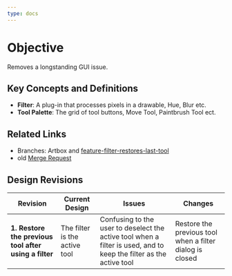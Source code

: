 ```yaml
---
type: docs
---
```


# Objective

Removes a longstanding GUI issue.

## Key Concepts and Definitions

- **Filter**: A plug-in that processes pixels in a drawable, Hue, Blur etc.
- **Tool Palette**: The grid of tool buttons, Move Tool, Paintbrush Tool ect.

## Related Links

- Branches: Artbox and [feature-filter-restores-last-tool](https://gitlab.gnome.org/pixelmixer/artbox/-/tree/feature-filter-restores-last-tool?ref_type=heads)
- old [Merge Request](https://gitlab.gnome.org/GNOME/gimp/-/merge_requests/1572)

## Design Revisions

| **Revision**  | **Current Design**  | **Issues**  | **Changes** |
|--------------------------------------------|---------------------------------------------------------------------------------------------|----------------------------------------------------------------------------------------------|-----------------------------------------------------------|
| **1. Restore the previous tool after using a filter** | The filter is the active tool | Confusing to the user to deselect the active tool when a filter is used, and to keep the filter as the active tool | Restore the previous tool when a filter dialog is closed |

